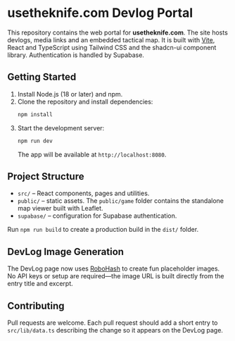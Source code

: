 # usetheknife.com Devlog Portal

This repository contains the web portal for **usetheknife.com**. The site hosts devlogs, media links and an embedded tactical map. It is built with [Vite](https://vitejs.dev/), React and TypeScript using Tailwind CSS and the shadcn-ui component library. Authentication is handled by Supabase.

## Getting Started

1. Install Node.js (18 or later) and npm.
2. Clone the repository and install dependencies:
   ```bash
   npm install
   ```
3. Start the development server:
   ```bash
   npm run dev
   ```
   The app will be available at `http://localhost:8080`.

## Project Structure

- `src/` – React components, pages and utilities.
- `public/` – static assets. The `public/game` folder contains the standalone map viewer built with Leaflet.
- `supabase/` – configuration for Supabase authentication.

Run `npm run build` to create a production build in the `dist/` folder.

## DevLog Image Generation

The DevLog page now uses [RoboHash](https://robohash.org/) to create fun
placeholder images. No API keys or setup are required—the image URL is built
directly from the entry title and excerpt.

## Contributing

Pull requests are welcome. Each pull request should add a short entry to `src/lib/data.ts` describing the change so it appears on the DevLog page.

